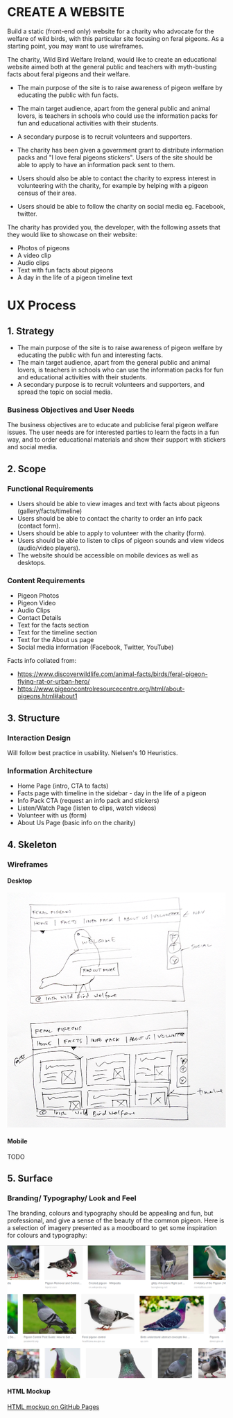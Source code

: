 # CREATE A WEBSITE


Build a static (front-end only) website for a charity who advocate for the welfare of wild birds, with this particular site focusing on feral pigeons. As a starting point, you may want to use wireframes.

The charity, Wild Bird Welfare Ireland, would like to create an educational website aimed both at the general public and teachers with myth-busting facts about feral pigeons and their welfare. 

- The main purpose of the site is to raise awareness of pigeon welfare by educating the public with fun facts. 
- The main target audience, apart from the general public and animal lovers, is teachers in schools who could use the information packs for fun and educational activities with their students.
- A secondary purpose is to recruit volunteers and supporters. 

- The charity has been given a government grant to distribute information packs and "I love feral pigeons stickers". Users of the site should be able to apply to have an information pack sent to them. 
- Users should also be able to contact the charity to express interest in volunteering with the charity, for example by helping with a pigeon census of their area.
- Users should be able to follow the charity on social media eg. Facebook, twitter.

The charity has provided you, the developer, with the following assets that they would like to showcase on their website:
- Photos of pigeons
- A video clip
- Audio clips
- Text with fun facts about pigeons
- A day in the life of a pigeon timeline text

# UX Process


## 1. Strategy
- The main purpose of the site is to raise awareness of pigeon welfare by educating the public with fun and interesting facts. 
- The main target audience, apart from the general public and animal lovers, is teachers in schools who can use the information packs for fun and educational activities with their students.
- A secondary purpose is to recruit volunteers and supporters, and spread the topic on social media. 

### Business Objectives and User Needs
The business objectives are to educate and publicise feral pigeon welfare issues. The user needs are for interested parties to learn the facts in a fun way, and to order educational materials and show their support with stickers and social media.

## 2. Scope
### Functional Requirements
- Users should be able to view images and text with facts about pigeons (gallery/facts/timeline)
- Users should be able to contact the charity to order an info pack (contact form).
- Users should be able to apply to volunteer with the charity (form).
- Users should be able to listen to clips of pigeon sounds and view videos (audio/video players).
- The website should be accessible on mobile devices as well as desktops.

### Content Requirements
- Pigeon Photos
- Pigeon Video
- Audio Clips
- Contact Details
- Text for the facts section
- Text for the timeline section
- Text for the About us page
- Social media information (Facebook, Twitter, YouTube)

Facts info collated from:
- https://www.discoverwildlife.com/animal-facts/birds/feral-pigeon-flying-rat-or-urban-hero/
- https://www.pigeoncontrolresourcecentre.org/html/about-pigeons.html#about1

## 3. Structure
### Interaction Design
Will follow best practice in usability. Nielsen's 10 Heuristics.

### Information Architecture
- Home Page (intro, CTA to facts)
- Facts page with timeline in the sidebar - day in the life of a pigeon
- Info Pack CTA (request an info pack and stickers)
- Listen/Watch Page (listen to clips, watch videos)
- Volunteer with us (form)
- About Us Page (basic info on the charity)


## 4. Skeleton
### Wireframes

#### Desktop
![Wireframe](wireframes/wireframe2.png)

#### Mobile
TODO

## 5. Surface
### Branding/ Typography/ Look and Feel
The branding, colours and typography should be appealing and fun, but professional, and give a sense of the beauty of the common pigeon. Here is a selection of imagery presented as a moodboard to get some inspiration for colours and typography:

![Moodboard](wireframes/pigeon-moodboard.png)

####  HTML Mockup

<a href="https://petrastone.github.io/monkees-project/index.html" target="_blank">HTML mockup on GitHub Pages</a>

